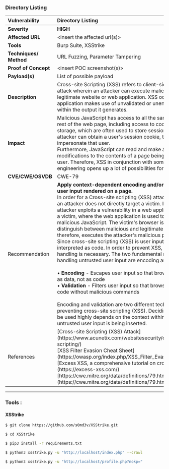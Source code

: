 ### Directory Listing

| Vulnerability          | Directory Listing                                                                                                                                                                                                                                                                                                                                                                                                                                                                                                                                                                                                                                                                                                                                                                                                                                                                                                                                                                                                                                                                                                                                                                                                                          |
|:---------------------- |:------------------------------------------------------------------------------------------------------------------------------------------------------------------------------------------------------------------------------------------------------------------------------------------------------------------------------------------------------------------------------------------------------------------------------------------------------------------------------------------------------------------------------------------------------------------------------------------------------------------------------------------------------------------------------------------------------------------------------------------------------------------------------------------------------------------------------------------------------------------------------------------------------------------------------------------------------------------------------------------------------------------------------------------------------------------------------------------------------------------------------------------------------------------------------------------------------------------------------------------ |
| **Severity**           | **HIGH**                                                                                                                                                                                                                                                                                                                                                                                                                                                                                                                                                                                                                                                                                                                                                                                                                                                                                                                                                                                                                                                                                                                                                                                                                                   |
| **Affected URL**       | <insert the affected url\(s\)>                                                                                                                                                                                                                                                                                                                                                                                                                                                                                                                                                                                                                                                                                                                                                                                                                                                                                                                                                                                                                                                                                                                                                                                                             |
| **Tools**              | Burp Suite, XSStrike                                                                                                                                                                                                                                                                                                                                                                                                                                                                                                                                                                                                                                                                                                                                                                                                                                                                                                                                                                                                                                                                                                                                                                                                                       |
| **Techniques/ Method** | URL Fuzzing, Parameter Tampering                                                                                                                                                                                                                                                                                                                                                                                                                                                                                                                                                                                                                                                                                                                                                                                                                                                                                                                                                                                                                                                                                                                                                                                                           |
| **Proof of Concept**   | <insert POC screenshot\(s\)>                                                                                                                                                                                                                                                                                                                                                                                                                                                                                                                                                                                                                                                                                                                                                                                                                                                                                                                                                                                                                                                                                                                                                                                                               |
| **Payload\(s\)**       | List of possible payload                                                                                                                                                                                                                                                                                                                                                                                                                                                                                                                                                                                                                                                                                                                                                                                                                                                                                                                                                                                                                                                                                                                                                                                                                   |
| **Description**        | Cross\-site Scripting \(XSS\) refers to client\-side code injection attack wherein an attacker can execute malicious scripts into a legitimate website or web application\. XSS occurs when a web application makes use of unvalidated or unencoded user input within the output it generates\.                                                                                                                                                                                                                                                                                                                                                                                                                                                                                                                                                                                                                                                                                                                                                                                                                                                                                                                                            |
| **Impact**             | Malicious JavaScript has access to all the same objects as the rest of the web page, including access to cookies and local storage, which are often used to store session tokens. If an attacker can obtain a user's session cookie, they can then impersonate that user.<br/>Furthermore, JavaScript can read and make arbitrary modifications to the contents of a page being displayed to a user\. Therefore, XSS in conjunction with some clever social engineering opens up a lot of possibilities for an attacker\.                                                                                                                                                                                                                                                                                                                                                                                                                                                                                                                                                                                                                                                                                                                  |
| **CVE/CWE/OSVDB**      | CWE\-79                                                                                                                                                                                                                                                                                                                                                                                                                                                                                                                                                                                                                                                                                                                                                                                                                                                                                                                                                                                                                                                                                                                                                                                                                                    |
| Recommendation         | **Apply context\-dependent encoding and/or validation to user input rendered on a page.**<br/>In order for a Cross\-site scripting \(XSS\) attack to take place, an attacker does not directly target a victim\. Instead, an attacker exploits a vulnerability in a web application visited by a victim, where the web application is used to deliver the malicious JavaScript\. The victim's browser is not able to distinguish between malicious and legitimate JavaScript, and therefore, executes the attacker's malicious payload\. <br/> Since cross\-site scripting \(XSS\) is user input which is interpreted as code\. In order to prevent XSS, secure input handling is necessary\. The two fundamental methods of handling untrusted user input are encoding and validation\. <br/><br/> • **Encoding** - Escapes user input so that browsers interpret it as data, not as code <br/>• **Validation** \- Filters user input so that browsers interpret it as code without malicious commands <br/><br/>Encoding and validation are two different techniques to preventing cross\-site scripting \(XSS\)\. Deciding which should be used highly depends on the context within which the untrusted user input is being inserted\. |
| References             | \[Cross\-site Scripting \(XSS\) Attack\]\(https://www\.acunetix\.com/websitesecurity/cross\-site\-scripting/\)<br/>\[XSS Filter Evasion Cheat Sheet\]\(https://owasp\.org/index\.php/XSS\_Filter\_Evasion\_Cheat\_Sheet\)<br/>\[Excess XSS, a comprehensive tutorial on cross\-site scripting\]\(https://excess\-xss\.com/\)<br/>\[https://cwe\.mitre\.org/data/definitions/79\.html\]\(https://cwe\.mitre\.org/data/definitions/79\.html\)                                                                                                                                                                                                                                                                                                                                                                                                                                                                                                                                                                                                                                                                                                                                                                                                |

---

### Tools :

#### XSStrike

```bash
$ git clone https://github.com/s0md3v/XSStrike.git

$ cd XSStrike

$ pip3 install -r requirements.txt

$ python3 xsstrike.py -u "http://localhost/index.php" --crawl

$ python3 xsstrike.py -u "http://localhost/profile.php?nokp="
```
